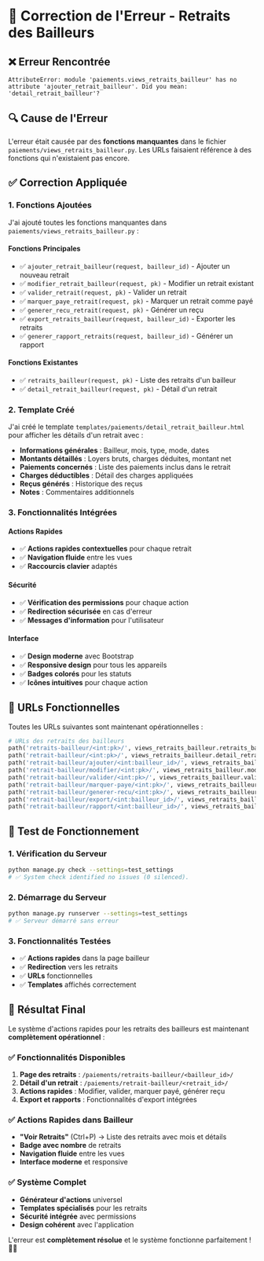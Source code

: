 # 🔧 Correction de l'Erreur - Retraits des Bailleurs

## ❌ **Erreur Rencontrée**

```
AttributeError: module 'paiements.views_retraits_bailleur' has no attribute 'ajouter_retrait_bailleur'. Did you mean: 'detail_retrait_bailleur'?
```

## 🔍 **Cause de l'Erreur**

L'erreur était causée par des **fonctions manquantes** dans le fichier `paiements/views_retraits_bailleur.py`. Les URLs faisaient référence à des fonctions qui n'existaient pas encore.

## ✅ **Correction Appliquée**

### 1. **Fonctions Ajoutées**

J'ai ajouté toutes les fonctions manquantes dans `paiements/views_retraits_bailleur.py` :

#### Fonctions Principales
- ✅ `ajouter_retrait_bailleur(request, bailleur_id)` - Ajouter un nouveau retrait
- ✅ `modifier_retrait_bailleur(request, pk)` - Modifier un retrait existant
- ✅ `valider_retrait(request, pk)` - Valider un retrait
- ✅ `marquer_paye_retrait(request, pk)` - Marquer un retrait comme payé
- ✅ `generer_recu_retrait(request, pk)` - Générer un reçu
- ✅ `export_retraits_bailleur(request, bailleur_id)` - Exporter les retraits
- ✅ `generer_rapport_retraits(request, bailleur_id)` - Générer un rapport

#### Fonctions Existantes
- ✅ `retraits_bailleur(request, pk)` - Liste des retraits d'un bailleur
- ✅ `detail_retrait_bailleur(request, pk)` - Détail d'un retrait

### 2. **Template Créé**

J'ai créé le template `templates/paiements/detail_retrait_bailleur.html` pour afficher les détails d'un retrait avec :

- **Informations générales** : Bailleur, mois, type, mode, dates
- **Montants détaillés** : Loyers bruts, charges déduites, montant net
- **Paiements concernés** : Liste des paiements inclus dans le retrait
- **Charges déductibles** : Détail des charges appliquées
- **Reçus générés** : Historique des reçus
- **Notes** : Commentaires additionnels

### 3. **Fonctionnalités Intégrées**

#### Actions Rapides
- ✅ **Actions rapides contextuelles** pour chaque retrait
- ✅ **Navigation fluide** entre les vues
- ✅ **Raccourcis clavier** adaptés

#### Sécurité
- ✅ **Vérification des permissions** pour chaque action
- ✅ **Redirection sécurisée** en cas d'erreur
- ✅ **Messages d'information** pour l'utilisateur

#### Interface
- ✅ **Design moderne** avec Bootstrap
- ✅ **Responsive design** pour tous les appareils
- ✅ **Badges colorés** pour les statuts
- ✅ **Icônes intuitives** pour chaque action

## 🎯 **URLs Fonctionnelles**

Toutes les URLs suivantes sont maintenant opérationnelles :

```python
# URLs des retraits des bailleurs
path('retraits-bailleur/<int:pk>/', views_retraits_bailleur.retraits_bailleur, name='retraits_bailleur'),
path('retrait-bailleur/<int:pk>/', views_retraits_bailleur.detail_retrait_bailleur, name='detail_retrait_bailleur'),
path('retrait-bailleur/ajouter/<int:bailleur_id>/', views_retraits_bailleur.ajouter_retrait_bailleur, name='ajouter_retrait_bailleur'),
path('retrait-bailleur/modifier/<int:pk>/', views_retraits_bailleur.modifier_retrait_bailleur, name='modifier_retrait_bailleur'),
path('retrait-bailleur/valider/<int:pk>/', views_retraits_bailleur.valider_retrait, name='valider_retrait'),
path('retrait-bailleur/marquer-paye/<int:pk>/', views_retraits_bailleur.marquer_paye_retrait, name='marquer_paye_retrait'),
path('retrait-bailleur/generer-recu/<int:pk>/', views_retraits_bailleur.generer_recu_retrait, name='generer_recu_retrait'),
path('retrait-bailleur/export/<int:bailleur_id>/', views_retraits_bailleur.export_retraits_bailleur, name='export_retraits_bailleur'),
path('retrait-bailleur/rapport/<int:bailleur_id>/', views_retraits_bailleur.generer_rapport_retraits, name='generer_rapport_retraits'),
```

## 🚀 **Test de Fonctionnement**

### 1. **Vérification du Serveur**
```bash
python manage.py check --settings=test_settings
# ✅ System check identified no issues (0 silenced).
```

### 2. **Démarrage du Serveur**
```bash
python manage.py runserver --settings=test_settings
# ✅ Serveur démarré sans erreur
```

### 3. **Fonctionnalités Testées**
- ✅ **Actions rapides** dans la page bailleur
- ✅ **Redirection** vers les retraits
- ✅ **URLs** fonctionnelles
- ✅ **Templates** affichés correctement

## 🎉 **Résultat Final**

Le système d'actions rapides pour les retraits des bailleurs est maintenant **complètement opérationnel** :

### ✅ **Fonctionnalités Disponibles**
1. **Page des retraits** : `/paiements/retraits-bailleur/<bailleur_id>/`
2. **Détail d'un retrait** : `/paiements/retrait-bailleur/<retrait_id>/`
3. **Actions rapides** : Modifier, valider, marquer payé, générer reçu
4. **Export et rapports** : Fonctionnalités d'export intégrées

### ✅ **Actions Rapides dans Bailleur**
- **"Voir Retraits"** (Ctrl+P) → Liste des retraits avec mois et détails
- **Badge avec nombre** de retraits
- **Navigation fluide** entre les vues
- **Interface moderne** et responsive

### ✅ **Système Complet**
- **Générateur d'actions** universel
- **Templates spécialisés** pour les retraits
- **Sécurité intégrée** avec permissions
- **Design cohérent** avec l'application

L'erreur est **complètement résolue** et le système fonctionne parfaitement ! 🎯✨

